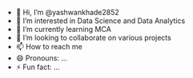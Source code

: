 - 👋 Hi, I’m @yashwankhade2852
- 👀 I’m interested in Data Science and Data Analytics
- 🌱 I’m currently learning MCA
- 💞️ I’m looking to collaborate on various projects
- 📫 How to reach me 
- 😄 Pronouns: ...
- ⚡ Fun fact: ...

<!---
yashwankhade2852/yashwankhade2852 is a ✨ special ✨ repository because its `README.md` (this file) appears on your GitHub profile.
You can click the Preview link to take a look at your changes.
--->
